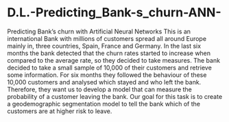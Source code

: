 # D.L.-Predicting_Bank-s_churn-ANN-
Predicting Bank’s churn with Artificial Neural Networks This is an international Bank with millions of customers spread all around Europe mainly in, three countries, Spain, France and Germany. In the last six months the bank detected that the churn rates started to increase when compared to the average rate, so they decided to take measures. The bank decided to take a small sample of 10,000 of their customers and retrieve some information. For six months they followed the behaviour of these 10,000 customers and analysed which stayed and who left the bank. Therefore, they want us to develop a model that can measure the probability of a customer leaving the bank. Our goal for this task is to create a geodemographic segmentation model to tell the bank which of the customers are at higher risk to leave.
